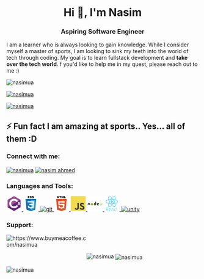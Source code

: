 <h1 align="center">Hi 👋, I'm Nasim</h1>
<h3 align="center">Aspiring Software Engineer</h3>

<p> I am a learner who is always looking to gain knowledge. While I consider myself a master of sports, I am looking to sink my teeth into the world of tech through coding. My goal is to learn fullstack development and <strong>take over the tech world</strong>. f you'd like to help me in my quest, please reach out to me :) </p>

<p align="left"> <img src="https://komarev.com/ghpvc/?username=nasimua&label=Profile%20views&color=0e75b6&style=flat" alt="nasimua" /> </p>

<p align="left"> <a href="https://github.com/ryo-ma/github-profile-trophy"><img src="https://github-profile-trophy.vercel.app/?username=nasimua" alt="nasimua" /></a> </p>

<p align="left"> <a href="https://twitter.com/nasimua" target="blank"><img src="https://img.shields.io/twitter/follow/nasimua?logo=twitter&style=for-the-badge" alt="nasimua" /></a> </p>

## ⚡ Fun fact **I am amazing at sports.. Yes... all of them :D**

<h3 align="left">Connect with me:</h3>
<p align="left">
<a href="https://twitter.com/nasimua" target="blank"><img align="center" src="https://raw.githubusercontent.com/rahuldkjain/github-profile-readme-generator/master/src/images/icons/Social/twitter.svg" alt="nasimua" height="30" width="40" /></a>
<a href="https://linkedin.com/in/nasim ahmed" target="blank"><img align="center" src="https://raw.githubusercontent.com/rahuldkjain/github-profile-readme-generator/master/src/images/icons/Social/linked-in-alt.svg" alt="nasim ahmed" height="30" width="40" /></a>
</p>

<h3 align="left">Languages and Tools:</h3>
<p align="left"> <a href="https://www.w3schools.com/cs/" target="_blank" rel="noreferrer"> <img src="https://raw.githubusercontent.com/devicons/devicon/master/icons/csharp/csharp-original.svg" alt="csharp" width="40" height="40"/> </a> <a href="https://www.w3schools.com/css/" target="_blank" rel="noreferrer"> <img src="https://raw.githubusercontent.com/devicons/devicon/master/icons/css3/css3-original-wordmark.svg" alt="css3" width="40" height="40"/> </a> <a href="https://git-scm.com/" target="_blank" rel="noreferrer"> <img src="https://www.vectorlogo.zone/logos/git-scm/git-scm-icon.svg" alt="git" width="40" height="40"/> </a> <a href="https://www.w3.org/html/" target="_blank" rel="noreferrer"> <img src="https://raw.githubusercontent.com/devicons/devicon/master/icons/html5/html5-original-wordmark.svg" alt="html5" width="40" height="40"/> </a> <a href="https://developer.mozilla.org/en-US/docs/Web/JavaScript" target="_blank" rel="noreferrer"> <img src="https://raw.githubusercontent.com/devicons/devicon/master/icons/javascript/javascript-original.svg" alt="javascript" width="40" height="40"/> </a> <a href="https://nodejs.org" target="_blank" rel="noreferrer"> <img src="https://raw.githubusercontent.com/devicons/devicon/master/icons/nodejs/nodejs-original-wordmark.svg" alt="nodejs" width="40" height="40"/> </a> <a href="https://reactjs.org/" target="_blank" rel="noreferrer"> <img src="https://raw.githubusercontent.com/devicons/devicon/master/icons/react/react-original-wordmark.svg" alt="react" width="40" height="40"/> </a> <a href="https://unity.com/" target="_blank" rel="noreferrer"> <img src="https://www.vectorlogo.zone/logos/unity3d/unity3d-icon.svg" alt="unity" width="40" height="40"/> </a> </p>

<h3 align="left">Support:</h3>
<p><a href="https://www.buymeacoffee.com/nasimua" target="_blank"> <img align="left" src="https://cdn.buymeacoffee.com/buttons/v2/default-yellow.png" height="50" width="210" alt="https://www.buymeacoffee.com/nasimua" /></a></p><br><br>

<p><img align="left" src="https://github-readme-stats.vercel.app/api/top-langs?username=nasimua&show_icons=true&locale=en&layout=compact" alt="nasimua" /></p>

<p>&nbsp;<img align="center" src="https://github-readme-stats.vercel.app/api?username=nasimua&show_icons=true&locale=en" alt="nasimua" /></p>

<p><img align="center" src="https://github-readme-streak-stats.herokuapp.com/?user=nasimua&" alt="nasimua" /></p>

